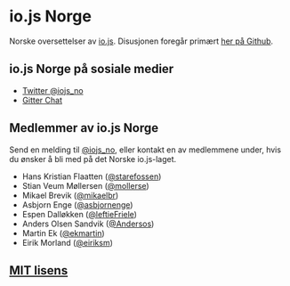 # io.js Norge

Norske oversettelser av [io.js](https://iojs.org/). Disusjonen foregår primært
[her på Github](https://github.com/iojs/iojs-no/issues).

## io.js Norge på sosiale medier

* [Twitter @iojs_no](https://twitter.com/iojs_no)
* [Gitter Chat](https://gitter.im/iojs/iojs-no)

## Medlemmer av io.js Norge

Send en melding til [@iojs_no](https://twitter.com/iojs_no), eller kontakt en av
medlemmene under, hvis du ønsker å bli med på det Norske io.js-laget.

* Hans Kristian Flaatten ([@starefossen](https://github.com/starefossen))
* Stian Veum Møllersen ([@mollerse](https://github.com/mollerse))
* Mikael Brevik ([@mikaelbr](https://github.com/mikaelbr))
* Asbjorn Enge ([@asbjornenge](https://github.com/asbjornenge))
* Espen Dalløkken ([@leftieFriele](https://github.com/leftieFriele))
* Anders Olsen Sandvik ([@Andersos](https://github.com/Andersos))
* Martin Ek ([@ekmartin](https://github.com/ekmartin))
* Eirik Morland ([@eiriksm](https://github.com/eiriksm))

## [MIT lisens](https://github.com/iojs/iojs-no/blob/master/LICENSE)

